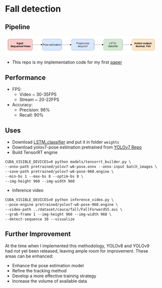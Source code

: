 # Fall detection

## Pipeline
![pipeline](./results/pipeline.png)
+ This repo is my implementation code for my first [paper](https://conferences.hcmut.edu.vn/conference/paper/64280fea81914a42d49c4ab8/abstractFile/pd_iJrxb2dkQYCb7Ml6F8_WG.pdf)

## Performance
+ FPS: 
    + Video ~ 30-35FPS
    + Stream ~ 20-22FPS
+ Accuracy:
    + Precision: 96%
    + Recall: 90%

## Uses
+ Download [LSTM_classifier](https://drive.google.com/file/d/1S5hQdp-OuaLP28khi6IWIEpXs_HayZPW/view?usp=sharing) and put  it in folder `weights`
+ Download yolov7-pose estimation pretrained from [YOLOv7 Repo](https://github.com/WongKinYiu/yolov7)
+ Build TensorRT engine

```
CUDA_VISIBLE_DEVICES=0 python models/tensorrt_builder.py \
--onnx-path pretrained/yolov7-w6-pose.onnx --onnx-input batch_images \
--save-path pretrained/yolov7-w6-pose-960.engine \
--min-bs 1 --max-bs 8 --optim-bs 8 \
--img-height 960 --img-width 960
```

+ Inference video

```
CUDA_VISIBLE_DEVICES=0 python inference_video.py \
--pose-engine pretrained/yolov7-w6-pose-960.engine \
--video-path ../dataset/cauca/fall/FallForwardS5.avi \
--grab-frame 1 --img-height 960 --img-width 960 \
--detect-sequence 30 --visualize 

```

## Further Improvement
At the time when I implemented this methodology, YOLOv8 and YOLOv9 had not yet been released, leaving ample room for improvement. These areas can be enhanced:
- Enhance the pose estimation model
- Refine the tracking method
- Develop a more effective training strategy
- Increase the volume of available data
